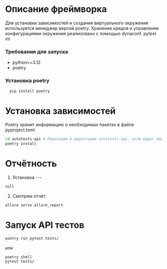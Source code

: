 # Описание фреймворка
   Для установки зависимостей и создания виртуального окружения используется менеджер версий poetry.
   Хранение кредов и управление конфигурациями окружения реализовано с помощью dynaconf.
pytest ini

### Требования для запуска
* python>=3.12
* poetry

### Установка poetry
```sh
  pip install poetry
```

# Установка зависимостей
Poetry хранит информацию о необходимых пакетах в файле pyproject.toml
```sh
cd autotests-api # Переходим в директорию autotests-api, если вдруг еще не находимся в ней
poetry install
```

# Отчётность
   
1. Установка ---
```sh
null
```
2. Смотрим отчёт:
```sh
allure serve allure_report
```

# Запуск API тестов

```sh
poetry run pytest tests/
```
или
```sh
poetry shell
pytest tests/
```
